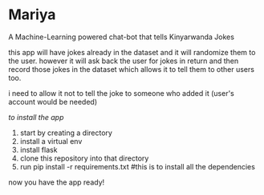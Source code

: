 # Mariya
A Machine-Learning powered chat-bot that tells Kinyarwanda Jokes

this app will have jokes already in the dataset and it will randomize them to the user.
however it will ask back the user for jokes in return and then record those jokes in the dataset which allows it to tell them to other users too.

i need to allow it not to tell the joke to someone who added it (user's account would be needed)

*to install the app*
1. start by creating a directory
2. install a virtual env
3. install flask
4. clone this repository into that directory
5. run pip install -r requirements.txt #this is to install all the dependencies

now you have the app ready!
